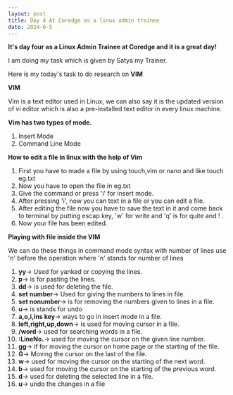 ```yaml
---
layout: post
title: Day 4 At Coredge as a linux admin trainee
date: 2024-6-5
---
```


**It's day four as a Linux Admin Trainee at Coredge and it is a great day!**

I am doing my task which is given by Satya my Trainer.

Here is  my today's task to do research on **VIM**

**VIM**

Vim is a text editor used in Linux, we can also say it is the updated
version of vi editor which is also a pre-installed text editor in every
linux machine.

**Vim has two types of mode.**

1. Insert Mode
2. Command Line Mode

**How to edit a file in linux with the help of Vim**

1. First you have to made a file by using touch,vim or nano and <filename> like touch eg.txt
2. Now you have to open the file in eg.txt
3. Give the command or press 'i' for insert mode.
4. After pressing 'i', now you can text in a file or you can edit a file.
5. After editing the file now you have to save the text in it and come back to terminal by putting
   escap key, 'w' for write and 'q' is for quite and ! .
6. Now your file has been edited.

**Playing with file inside the VIM**

We can do these things in command mode
syntax with number of lines use 'n' before the operation where 'n' stands for number of lines
1. **yy**-> Used for yanked or copying the lines.
2. **p**-> is for pasting the lines.
3. **dd**-> is used for deleting the file.
4. **set number**-> Used for giving the numbers to lines in file.
5. **set nonumber**-> is for removing the numbers given to lines in a file.
6. **u**-> is stands for undo
7. **a,o,i,ins key**-> ways to go in insert mode in a file.
8. **left,right,up,down**-> is used for moving cursor in a file.
9. **/word**-> used for searching words in a file.
10. **:LineNo.**-> used for moving the cursor on the given line number.
11. **gg**-> if for moving the cursor on home page or the starting of the file.
12. **G**-> Moving the cursor on the last of the file.
13. **w**-> used for moving the cursor on the starting of the next word.
14. **b**-> used for moving the cursor on the starting of the previous word.
15. **d**-> used for deleting the selected line in a file.
16. **u**-> undo the changes in a file
